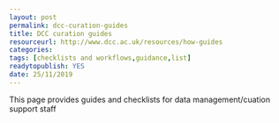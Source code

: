 ```yaml
---
layout: post 
permalink: dcc-curation-guides
title: DCC curation guides
resourceurl: http://www.dcc.ac.uk/resources/how-guides
categories: 
tags: [checklists and workflows,guidance,list]
readytopublish: YES
date: 25/11/2019
---
```

This page provides guides and checklists for data management/cuation support staff